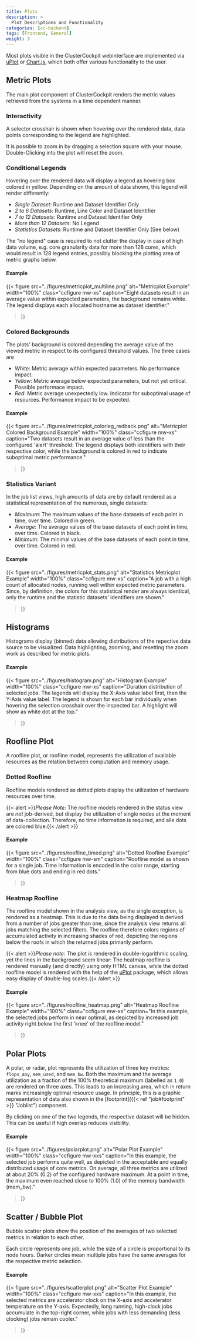 ```yaml
---
title: Plots
description: >
  Plot Descriptions and Functionality
categories: [cc-backend]
tags: [Frontend, General]
weight: 3
---
```


Most plots visible in the ClusterCockpit webinterface are implemented via [uPlot](https://github.com/leeoniya/uPlot) or [Chart.js](https://www.chartjs.org/), which both offer various functionality to the user.

## Metric Plots

The main plot component of ClusterCockpit renders the metric values retrieved from the systems in a time dependent manner.

### Interactivity

A selector crosshair is shown when hovering over the rendered data, data points corresponding to the legend are highlighted.

It is possible to zoom in by dragging a selection square with your mouse. Double-Clicking into the plot will reset the zoom.

### Conditional Legends

Hovering over the rendered data will display a legend as hovering box colored in yellow. Depending on the amount of data shown, this legend will render differently:

* *Single Dataset*: Runtime and Dataset Identifier Only
* *2 to 6 Datasets*: Runtime, Line Color and Dataset Identifier
* *7 to 12 Datasets*: Runtime and Dataset Identifier Only
* *More than 12 Datasets*: No Legend
* *Statistics Datasets*: Runtime and Dataset Identifier Only (See below)

The "no legend" case is required to not clutter the display in case of high data volume, e.g. core granularity data for more than 128 cores, which would result in 128 legend entries, possibly blocking the plotting area of metric graphs below.

#### Example

{{< figure src="../figures/metricplot_multiline.png" alt="Metricplot Example" width="100%" class="ccfigure mw-xs"
    caption="Eight datasets result in an average value within expected parameters, the background remains white. The legend displays each allocated hostname as dataset identifier."
>}}

### Colored Backgrounds

The plots' background is colored depending the average value of the viewed metric in respect to its configured threshold values. The three cases are

* *White*: Metric average within expected parameters. No performance impact.
* *Yellow*: Metric average below expected parameters, but not yet critical. Possible performace impact.
* *Red*: Metric average unexpectedly low. Indicator for suboptimal usage of resources. Performance impact to be expected.

#### Example

{{< figure src="../figures/metricplot_colorleg_redback.png" alt="Metricplot Colored Background Example" width="100%" class="ccfigure mw-xs"
    caption="Two datasets result in an average value of less than the configured 'alert' threshold: The legend displays both identifiers with their respective color, while the background is colored in red to indicate suboptimal metric performance."
>}}

### Statistics Variant

In the job list views, high amounts of data are by default rendered as a statistical representation of the numerous, single datasets:

* *Maximum*: The maximum values of the base datasets of each point in time, over time. Colored in green.
* *Average*: The average values of the base datasets of each point in time, over time. Colored in black.
* *Minimum*: The minimal values of the base datasets of each point in time, over time. Colored in red.

#### Example

{{< figure src="../figures/metricplot_stats.png" alt="Statistics Metricplot Example" width="100%" class="ccfigure mw-xs"
    caption="A job with a high count of allocated nodes, running well within expected metric parameters. Since, by definition, the colors for this statistical render are always identical, only the runtime and the statistic datasets' identifiers are shown."
>}}

## Histograms

Histograms display (binned) data allowing distributions of the repective data source to be visualized. Data highlighting, zooming, and resetting the zoom work as described for metric plots.

#### Example

{{< figure src="../figures/histogram.png" alt="Histogram Example" width="100%" class="ccfigure mw-xs"
    caption="Duration distribution of selected jobs. The legends will display the X-Axis value label first, then the Y-Axis value label. The legend is shown for each bar individually when hovering the selection crosshair over the inspected bar. A highlight will show as white dot at the top."
>}}

## Roofline Plot

A roofline plot, or roofline model, represents the utilization of available resources as the relation between computation and memory usage.

### Dotted Roofline

Roofline models rendered as dotted plots display the utilization of hardware resources over time.

{{< alert >}}*Please Note:* The roofline models rendered in the status view are *not* job-derived, but display the utilization of single nodes at the moment of data-collection. Therefore, no time information is required, and alle dots are colored blue.{{< /alert >}}

#### Example

{{< figure src="../figures/roofline_timed.png" alt="Dotted Roofline Example" width="100%" class="ccfigure mw-sm"
    caption="Roofline model as shown for a single job. Time information is encoded in the color range, starting from blue dots and ending in red dots."
>}}

### Heatmap Roofline

The roofline model shown in the analysis view, as the single exception, is rendered as a heatmap. This is due to the data being displayed is derived from a number of jobs greater than one, since the analysis view returns all jobs matching the selected filters. The roofline therefore colors regions of accumulated activity in increasing shades of red, depicting the regions below the roofs in which the returned jobs primarily perform.

{{< alert >}}*Please note:* The plot *is* rendered in double-logarithmic scaling, yet the lines in the background seem linear: The heatmap roofline is rendered manually (and directly) using only HTML canvas, while the dotted roofline model is rendered with the help of the [uPlot](https://github.com/leeoniya/uPlot) package, which allows easy display of double-log scales.{{< /alert >}}

#### Example

{{< figure src="../figures/roofline_heatmap.png" alt="Heatmap Roofline Example" width="100%" class="ccfigure mw-xs"
    caption="In this example, the selected jobs perform in near optimal, as depicted by increased job activity right below the first 'knee' of the roofline model."
>}}

## Polar Plots

A polar, or radar, plot represents the utilization of three key metrics: `flops_any`, `mem_used`, and `mem_bw`. Both the maximum and the average utilization as a fraction of the 100% theoretical maximum (labelled as `1.0`) are rendered on three axes. This leads to an increasing area, which in return marks increasingly optimal resource usage. In principle, this is a graphic representation of data also shown in the [footprint]({{< ref "job#footprint" >}} "Joblist") component.

By clicking on one of the two legends, the respective dataset will be hidden. This can be useful if high overlap reduces visibility.

#### Example

{{< figure src="../figures/polarplot.png" alt="Polar Plot Example" width="100%" class="ccfigure mw-xxs"
    caption="In this example, the selected job performs quite well, as depicted in the acceptable and equally distributed usage of core metrics. On average, all three metrics are utilized at about 20% (0.2) of the configured hardware maximum. At a point in time, the maximum even reached close to 100% (1.0) of the memory bandwidth (mem_bw)."
>}}

## Scatter / Bubble Plot

Bubble scatter plots show the position of the averages of two selected metrics in relation to each other.

Each circle represents one job, while the size of a circle is proportional to its node hours. Darker circles mean multiple jobs have the same averages for the respective metric selection.

#### Example

{{< figure src="../figures/scatterplot.png" alt="Scatter Plot Example" width="100%" class="ccfigure mw-xxs"
    caption="In this example, the selected metrics are accelerator clock on the X-axis and accelerator temperature on the Y-axis. Expectedly, long running, high-clock jobs accumulate in the top-right corner, while jobs with less demanding (less clocking) jobs remain cooler."
>}}